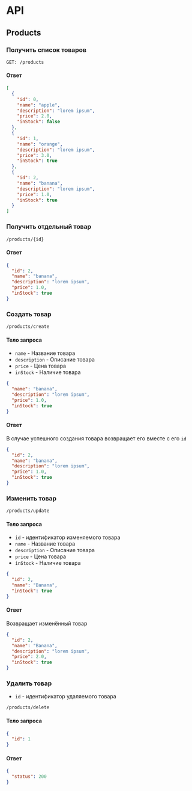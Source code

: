 # API
## Products
### Получить список товаров
```
GET: /products
```
#### Ответ
```json
[
  {
    "id": 0,
    "name": "apple",
    "description": "lorem ipsum",
    "price": 2.0,
    "inStock": false
  },
  {
    "id": 1,
    "name": "orange",
    "description": "lorem ipsum",
    "price": 3.0,
    "inStock": true
  },
  {
    "id": 2,
    "name": "banana",
    "description": "lorem ipsum",
    "price": 1.0,
    "inStock": true
  }
]
```



### Получить отдельный товар
```
/products/{id}
```
#### Ответ
```json
{
  "id": 2,
  "name": "banana",
  "description": "lorem ipsum",
  "price": 1.0,
  "inStock": true
}
```



### Создать товар
```
/products/create
```
#### Тело запроса
- `name` - Название товара
- `description` - Описание товара
- `price` - Цена товара
- `inStock` - Наличие товара
```json
{
  "name": "banana",
  "description": "lorem ipsum",
  "price": 1.0,
  "inStock": true
}
```
#### Ответ
В случае успешного создания товара возвращает его вместе с его `id`
```json
{
  "id": 2,
  "name": "banana",
  "description": "lorem ipsum",
  "price": 1.0,
  "inStock": true
}
```



### Изменить товар
```
/products/update
```
#### Тело запроса
- `id` - идентификатор изменяемого товара
- `name` - Название товара
- `description` - Описание товара
- `price` - Цена товара
- `inStock` - Наличие товара
```json
{
  "id": 2,
  "name": "Banana",
  "inStock": true
}
```
#### Ответ
Возвращает изменённый товар
```json
{
  "id": 2,
  "name": "Banana",
  "description": "lorem ipsum",
  "price": 2.0,
  "inStock": true
}
```



### Удалить товар
- `id` - идентификатор удаляемого товара
```
/products/delete
```
#### Тело запроса
```json
{
  "id": 1
}
```
#### Ответ
```json
{
  "status": 200
}
```